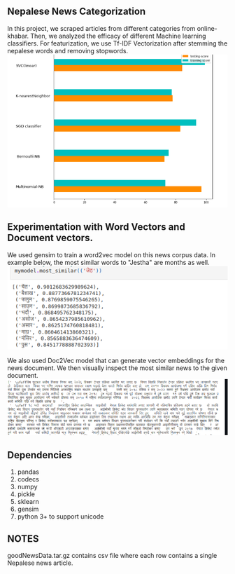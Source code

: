 ## Nepalese News Categorization
In this project, we scraped articles from different categories from online-khabar. Then, we analyzed the efficacy of different Machine learning classifiers.
For featurization, we use Tf-IDF Vectorization after stemming the nepalese words and removing stopwords.
![Accuracy of different classification algorithms](new_classifier_accuracy.png)


## Experimentation with Word Vectors and Document vectors.

We used gensim to train a word2vec model on this news corpus data. In example below, the most similar words to "Jestha" are months as well.
![Closest Words to word Nepalese "Jestha"](nepali_word2vec_example.png)

We also used Doc2Vec model that can generate vector embeddings for the news document. We then visually inspect the most similar news to the given document.  
![Closest Words to word Nepalese "Jestha"](top_sport_news.png)


## Dependencies
1. pandas
2. codecs
3. numpy
4. pickle
5. sklearn
6. gensim
7. python 3+ to support unicode

## NOTES
goodNewsData.tar.gz contains csv file where each row contains a single Nepalese news article.
